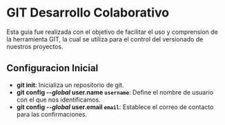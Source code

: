 # GIT Desarrollo Colaborativo

Esta guia fue realizada con el objetivo de facilitar el uso y comprension de la herramienta GIT, la cual se utiliza para el control del versionado de nuestros proyectos.

## Configuracion Inicial

* **git init**: Inicializa un repositorio de git.
* **git config *--global* user.name `username`**: Define el nombre de usuario con el que nos identificamos.
* **git config *--global* user.email `email`**: Establece el correo de contacto para las confirmaciones.